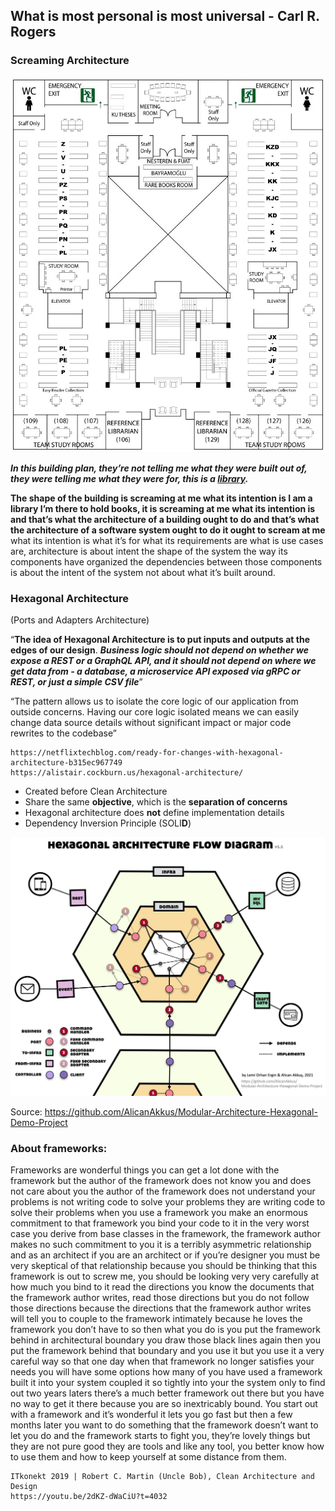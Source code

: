 ## What is most personal is most universal - Carl R. Rogers

### **Screaming Architecture**

![kutuphane-plani](assets/images/screaming-architecture-first-floor.jpg)

**_In this building plan, they’re not telling me what they were built out of, they were telling me what they were for, this is a [library](https://library.ku.edu.tr/hakkinda/kutuphane-plani/)._**

**The shape of the building is screaming at me what its intention is I am a library I’m there to hold books, it is screaming at me what its intention is and that’s what the architecture of a building ought to do and that’s what the architecture of a software system ought to do it ought to scream at me** what its intention is what it’s for what its requirements are what is use cases are, architecture is about intent the shape of the system the way its components have organized the dependencies between those components is about the intent of the system not about what it’s built around.

### **Hexagonal Architecture**

(Ports and Adapters Architecture)

“**The idea of Hexagonal Architecture is to put inputs and outputs at the edges of our design**. **_Business logic should not depend on whether we expose a REST or a GraphQL API, and it should not depend on where we get data from - a database, a microservice API exposed via gRPC or REST, or just a simple CSV file_**”

“The pattern allows us to isolate the core logic of our application from outside concerns. Having our core logic isolated means we can easily change data source details without significant impact or major code rewrites to the codebase”

```
https://netflixtechblog.com/ready-for-changes-with-hexagonal-architecture-b315ec967749
https://alistair.cockburn.us/hexagonal-architecture/
```

- Created before Clean Architecture
- Share the same **objective**, which is the **separation of concerns**
- Hexagonal architecture does **not** define implementation details
- Dependency Inversion Principle (SOLI**D**)

![hexagonal-flow-diagram](assets/images/hexagonal-flow-diagram.jpg)

Source: https://github.com/AlicanAkkus/Modular-Architecture-Hexagonal-Demo-Project

### **About frameworks:**

Frameworks are wonderful things you can get a lot done with the framework but the author of the framework does not know you and does not care about you the author of the framework does not understand your problems is not writing code to solve your problems they are writing code to solve their problems when you use a framework you make an enormous commitment to that framework you bind your code to it in the very worst case you derive from base classes in the framework, the framework author makes no such commitment to you it is a terribly asymmetric relationship and as an architect if you are an architect or if you’re designer you must be very skeptical of that relationship because you should be thinking that this framework is out to screw me, you should be looking very very carefully at how much you bind to it read the directions you know the documents that the framework author writes, read those directions but you do not follow those directions because the directions that the framework author writes will tell you to couple to the framework intimately because he loves the framework you don’t have to so then what you do is you put the framework behind in architectural boundary you draw those black lines again then you put the framework behind that boundary and you use it but you use it a very careful way so that one day when that framework no longer satisfies your needs you will have some options how many of you have used a framework built it into your system coupled it so tightly into your the system only to find out two years laters there’s a much better framework out there but you have no way to get it there because you are so inextricably bound. You start out with a framework and it’s wonderful it lets you go fast but then a few months later you want to do something that the framework doesn’t want to let you do and the framework starts to fight you, they’re lovely things but they are not pure good they are tools and like any tool, you better know how to use them and how to keep yourself at some distance from them.

```
ITkonekt 2019 | Robert C. Martin (Uncle Bob), Clean Architecture and Design
https://youtu.be/2dKZ-dWaCiU?t=4032
```
